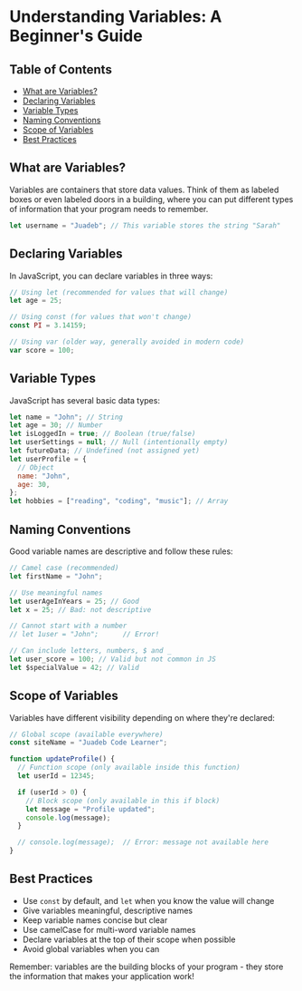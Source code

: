 # Understanding Variables: A Beginner's Guide

## Table of Contents

- [What are Variables?](#what-are-variables)
- [Declaring Variables](#declaring-variables)
- [Variable Types](#variable-types)
- [Naming Conventions](#naming-conventions)
- [Scope of Variables](#scope-of-variables)
- [Best Practices](#best-practices)

## What are Variables?

Variables are containers that store data values. Think of them as labeled boxes or even labeled doors in a building, where you can put different types of information that your program needs to remember.

```js
let username = "Juadeb"; // This variable stores the string "Sarah"
```

## Declaring Variables

In JavaScript, you can declare variables in three ways:

```js
// Using let (recommended for values that will change)
let age = 25;

// Using const (for values that won't change)
const PI = 3.14159;

// Using var (older way, generally avoided in modern code)
var score = 100;
```

## Variable Types

JavaScript has several basic data types:

```js
let name = "John"; // String
let age = 30; // Number
let isLoggedIn = true; // Boolean (true/false)
let userSettings = null; // Null (intentionally empty)
let futureData; // Undefined (not assigned yet)
let userProfile = {
  // Object
  name: "John",
  age: 30,
};
let hobbies = ["reading", "coding", "music"]; // Array
```

## Naming Conventions

Good variable names are descriptive and follow these rules:

```js
// Camel case (recommended)
let firstName = "John";

// Use meaningful names
let userAgeInYears = 25; // Good
let x = 25; // Bad: not descriptive

// Cannot start with a number
// let 1user = "John";      // Error!

// Can include letters, numbers, $ and _
let user_score = 100; // Valid but not common in JS
let $specialValue = 42; // Valid
```

## Scope of Variables

Variables have different visibility depending on where they're declared:

```js
// Global scope (available everywhere)
const siteName = "Juadeb Code Learner";

function updateProfile() {
  // Function scope (only available inside this function)
  let userId = 12345;

  if (userId > 0) {
    // Block scope (only available in this if block)
    let message = "Profile updated";
    console.log(message);
  }

  // console.log(message);  // Error: message not available here
}
```

## Best Practices

- Use `const` by default, and `let` when you know the value will change
- Give variables meaningful, descriptive names
- Keep variable names concise but clear
- Use camelCase for multi-word variable names
- Declare variables at the top of their scope when possible
- Avoid global variables when you can

Remember: variables are the building blocks of your program - they store the information that makes your application work!
